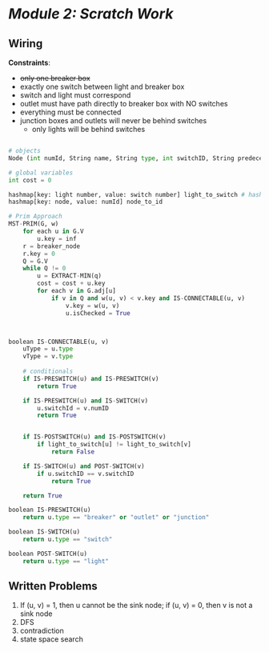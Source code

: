 # ***Module 2: Scratch Work***

## **Wiring**
**Constraints**:
- ~~only one breaker box~~
- exactly one switch between light and breaker box
- switch and light must correspond
- outlet must have path directly to breaker box with NO switches
- everything must be connected
- junction boxes and outlets will never be behind switches
    - only lights will be behind switches

```python

# objects
Node (int numId, String name, String type, int switchID, String predecessor, boolean isChecked)

# global variables
int cost = 0

hashmap[key: light number, value: switch number] light_to_switch # hashmap to map light with switches (if -1; then no switch exists)
hashmap[key: node, value: numId] node_to_id

# Prim Approach
MST-PRIM(G, w)
    for each u in G.V
        u.key = inf
    r = breaker_node
    r.key = 0
    Q = G.V
    while Q != 0
        u = EXTRACT-MIN(q)
        cost = cost + u.key
        for each v in G.adj[u]
            if v in Q and w(u, v) < v.key and IS-CONNECTABLE(u, v)        
                v.key = w(u, v)
                u.isChecked = True



boolean IS-CONNECTABLE(u, v)
    uType = u.type
    vType = v.type
    
    # conditionals
    if IS-PRESWITCH(u) and IS-PRESWITCH(v)
        return True

    if IS-PRESWITCH(u) and IS-SWITCH(v)
        u.switchId = v.numID
        return True


    if IS-POSTSWITCH(u) and IS-POSTSWITCH(v)
        if light_to_switch[u] != light_to_switch[v]
            return False

    if IS-SWITCH(u) and POST-SWITCH(v)
        if u.switchID == v.switchID
            return True

    return True

boolean IS-PRESWITCH(u)
    return u.type == "breaker" or "outlet" or "junction"

boolean IS-SWITCH(u)
    return u.type == "switch"

boolean POST-SWITCH(u)
    return u.type == "light"

```

## **Written Problems**

1. If (u, v) = 1, then u cannot be the sink node; if (u, v) = 0, then v is not a sink node
2. DFS
3. contradiction
4. state space search